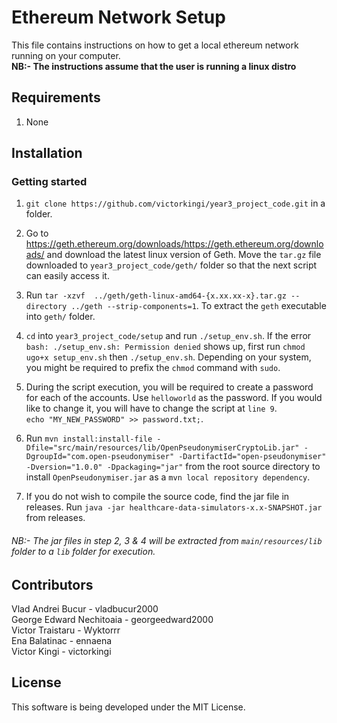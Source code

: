 # Ethereum Network Setup
This file contains instructions on how to get a local ethereum network running on your computer.<br />
**NB:- The instructions assume that the user is running a linux distro**

## Requirements 
1. None


## Installation

### Getting started
1.  `git clone https://github.com/victorkingi/year3_project_code.git` in a folder.

2. Go to https://geth.ethereum.org/downloads/https://geth.ethereum.org/downloads/ and download the latest linux version of Geth. Move the `tar.gz` file downloaded to `year3_project_code/geth/` folder so that the next script can easily access it.

3. Run `tar -xzvf  ../geth/geth-linux-amd64-{x.xx.xx-x}.tar.gz --directory ../geth --strip-components=1`. To extract the `geth` executable into `geth/` folder.

4. `cd` into `year3_project_code/setup` and run `./setup_env.sh`. If the error `bash: ./setup_env.sh: Permission denied` shows up, first run `chmod ugo+x setup_env.sh` then `./setup_env.sh`. Depending on your system, you might be required to prefix the `chmod` command with `sudo`.

5. During the script execution, you will be required to create a password for each of the accounts. Use `helloworld` as the password. If you would like to change it, you will have to change the script at `line 9`.<br /> `echo "MY_NEW_PASSWORD" >> password.txt;`.

4. Run `mvn install:install-file -Dfile="src/main/resources/lib/OpenPseudonymiserCryptoLib.jar" -DgroupId="com.open-pseudonymiser" -DartifactId="open-pseudonymiser" -Dversion="1.0.0" -Dpackaging="jar"` from the root source directory to install `OpenPseudonymiser.jar` as a `mvn local repository dependency`.
4. If you do not wish to compile the source code, find the jar file
   in releases.
Run `java -jar healthcare-data-simulators-x.x-SNAPSHOT.jar` from releases.

###### NB:- The jar files in step 2, 3 & 4 will be extracted from `main/resources/lib` folder to a `lib` folder for execution.



## Contributors
Vlad Andrei Bucur - vladbucur2000  
George Edward Nechitoaia - georgeedward2000 <br>
Victor Traistaru - Wyktorrr  <br>
Ena Balatinac - ennaena <br>
Victor Kingi - victorkingi 

## License
This software is being developed under the MIT License.